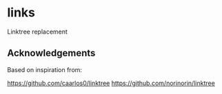 # links

Linktree replacement

## Acknowledgements

Based on inspiration from:

https://github.com/caarlos0/linktree
https://github.com/norinorin/linktree
